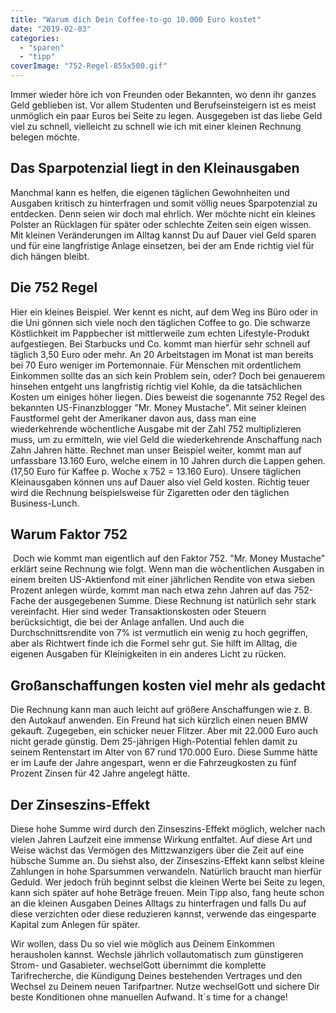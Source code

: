 ```yaml
---
title: "Warum dich Dein Coffee-to-go 10.000 Euro kostet"
date: "2019-02-03"
categories: 
  - "sparen"
  - "tipp"
coverImage: "752-Regel-855x500.gif"
---
```



Immer wieder höre ich von Freunden oder Bekannten, wo denn ihr ganzes Geld geblieben ist. Vor allem Studenten und Berufseinsteigern ist es meist unmöglich ein paar Euros bei Seite zu legen. Ausgegeben ist das liebe Geld viel zu schnell, vielleicht zu schnell wie ich mit einer kleinen Rechnung belegen möchte.

## Das Sparpotenzial liegt in den Kleinausgaben

Manchmal kann es helfen, die eigenen täglichen Gewohnheiten und Ausgaben kritisch zu hinterfragen und somit völlig neues Sparpotenzial zu entdecken. Denn seien wir doch mal ehrlich. Wer möchte nicht ein kleines Polster an Rücklagen für später oder schlechte Zeiten sein eigen wissen. Mit kleinen Veränderungen im Alltag kannst Du auf Dauer viel Geld sparen und für eine langfristige Anlage einsetzen, bei der am Ende richtig viel für dich hängen bleibt.

## Die 752 Regel

Hier ein kleines Beispiel. Wer kennt es nicht, auf dem Weg ins Büro oder in die Uni gönnen sich viele noch den täglichen Coffee to go. Die schwarze Köstlichkeit im Pappbecher ist mittlerweile zum echten Lifestyle-Produkt aufgestiegen. Bei Starbucks und Co. kommt man hierfür sehr schnell auf täglich 3,50 Euro oder mehr. An 20 Arbeitstagen im Monat ist man bereits bei 70 Euro weniger im Portemonnaie. Für Menschen mit ordentlichem Einkommen sollte das an sich kein Problem sein, oder? Doch bei genauerem hinsehen entgeht uns langfristig richtig viel Kohle, da die tatsächlichen Kosten um einiges höher liegen. Dies beweist die sogenannte 752 Regel des bekannten US-Finanzblogger "Mr. Money Mustache". Mit seiner kleinen Faustformel geht der Amerikaner davon aus, dass man eine wiederkehrende wöchentliche Ausgabe mit der Zahl 752 multiplizieren muss, um zu ermitteln, wie viel Geld die wiederkehrende Anschaffung nach Zahn Jahren hätte. Rechnet man unser Beispiel weiter, kommt man auf unfassbare 13.160 Euro, welche einem in 10 Jahren durch die Lappen gehen. (17,50 Euro für Kaffee p. Woche x 752 = 13.160 Euro). Unsere täglichen Kleinausgaben können uns auf Dauer also viel Geld kosten. Richtig teuer wird die Rechnung beispielsweise für Zigaretten oder den täglichen Business-Lunch.

## Warum Faktor 752

 Doch wie kommt man eigentlich auf den Faktor 752. "Mr. Money Mustache" erklärt seine Rechnung wie folgt. Wenn man die wöchentlichen Ausgaben in einem breiten US-Aktienfond mit einer jährlichen Rendite von etwa sieben Prozent anlegen würde, kommt man nach etwa zehn Jahren auf das 752-Fache der ausgegebenen Summe. Diese Rechnung ist natürlich sehr stark vereinfacht. Hier sind weder Transaktionskosten oder Steuern berücksichtigt, die bei der Anlage anfallen. Und auch die Durchschnittsrendite von 7% ist vermutlich ein wenig zu hoch gegriffen, aber als Richtwert finde ich die Formel sehr gut. Sie hilft im Alltag, die eigenen Ausgaben für Kleinigkeiten in ein anderes Licht zu rücken.

## Großanschaffungen kosten viel mehr als gedacht

Die Rechnung kann man auch leicht auf größere Anschaffungen wie z. B. den Autokauf anwenden. Ein Freund hat sich kürzlich einen neuen BMW gekauft. Zugegeben, ein schicker neuer Flitzer. Aber mit 22.000 Euro auch nicht gerade günstig. Dem 25-jährigen High-Potential fehlen damit zu seinem Rentenstart im Alter von 67 rund 170.000 Euro. Diese Summe hätte er im Laufe der Jahre angespart, wenn er die Fahrzeugkosten zu fünf Prozent Zinsen für 42 Jahre angelegt hätte.

## Der Zinseszins-Effekt

Diese hohe Summe wird durch den Zinseszins-Effekt möglich, welcher nach vielen Jahren Laufzeit eine immense Wirkung entfaltet. Auf diese Art und Weise wächst das Vermögen des Mittzwanzigers über die Zeit auf eine hübsche Summe an. Du siehst also, der Zinseszins-Effekt kann selbst kleine Zahlungen in hohe Sparsummen verwandeln. Natürlich braucht man hierfür Geduld. Wer jedoch früh beginnt selbst die kleinen Werte bei Seite zu legen, kann sich später auf hohe Beträge freuen. Mein Tipp also, fang heute schon an die kleinen Ausgaben Deines Alltags zu hinterfragen und falls Du auf diese verzichten oder diese reduzieren kannst, verwende das eingesparte Kapital zum Anlegen für später.


Wir wollen, dass Du so viel wie möglich aus Deinem Einkommen herausholen kannst. Wechsle jährlich vollautomatisch zum günstigeren Strom- und Gasabieter. wechselGott übernimmt die komplette Tarifrecherche, die Kündigung Deines bestehenden Vertrages und den Wechsel zu Deinem neuen Tarifpartner. Nutze wechselGott und sichere Dir beste Konditionen ohne manuellen Aufwand. It´s time for a change!

